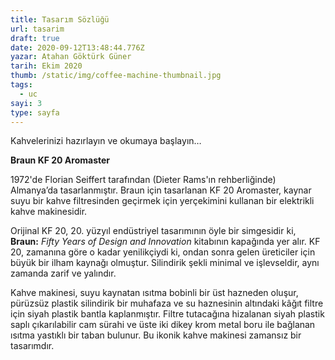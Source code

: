 ```yaml
---
title: Tasarım Sözlüğü
url: tasarim
draft: true
date: 2020-09-12T13:48:44.776Z
yazar: Atahan Göktürk Güner
tarih: Ekim 2020
thumb: /static/img/coffee-machine-thumbnail.jpg
tags:
  - uc
sayi: 3
type: sayfa
---
```

Kahvelerinizi hazırlayın ve okumaya başlayın…

**Braun KF 20 Aromaster**

1972'de Florian Seiffert tarafından (Dieter Rams'ın rehberliğinde) Almanya’da tasarlanmıştır. Braun için tasarlanan KF 20 Aromaster, kaynar suyu bir kahve filtresinden geçirmek için yerçekimini kullanan bir elektrikli kahve makinesidir.

Orijinal KF 20, 20. yüzyıl endüstriyel tasarımının öyle bir simgesidir ki, **Braun:** *Fifty Years of Design and Innovation* kitabının kapağında yer alır. KF 20, zamanına göre o kadar yenilikçiydi ki, ondan sonra gelen üreticiler için büyük bir ilham kaynağı olmuştur. Silindirik şekli minimal ve işlevseldir, aynı zamanda zarif ve yalındır.

Kahve makinesi, suyu kaynatan ısıtma bobinli bir üst hazneden oluşur, pürüzsüz plastik silindirik bir muhafaza ve su haznesinin altındaki kâğıt filtre için siyah plastik bantla kaplanmıştır. Filtre tutacağına hizalanan siyah plastik saplı çıkarılabilir cam sürahi ve üste iki dikey krom metal boru ile bağlanan ısıtma yastıklı bir taban bulunur. Bu ikonik kahve makinesi zamansız bir tasarımdır.